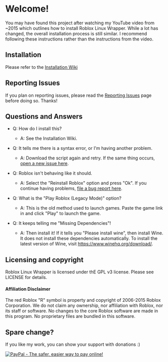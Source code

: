 # Welcome!
You may have found this project after watching my YouTube video from ~2015 which outlines how to install Roblox Linux Wrapper. While a lot has changed, the overall installation process is still similar. I recommend following these instructions rather than the instructions from the video.

## Installation

Please refer to the [Installation Wiki](https://github.com/roblox-linux-wrapper/roblox-linux-wrapper/wiki/Installation)

## Reporting Issues
If you plan on reporting issues, please read the [Reporting Issues](https://github.com/roblox-linux-wrapper/roblox-linux-wrapper/wiki/Reporting-Issues) page before doing so. Thanks!

## Questions and Answers

* Q: How do I install this?
  * A: See the Installation Wiki.

* Q: It tells me there is a syntax error, or I'm having another problem.
  * A: Download the script again and retry. If the same thing occurs, [open a new issue here](https://github.com/roblox-linux-wrapper/roblox-linux-wrapper/issues).

* Q: Roblox isn't behaving like it should.
  * A: Select the "Reinstall Roblox" option and press "Ok". If you continue having problems, [file a bug report here](https://github.com/roblox-linux-wrapper/roblox-linux-wrapper/issues).

* Q: What is the "Play Roblox (Legacy Mode)" option?
  * A: This is the old method used to launch games. Paste the game link in and click "Play" to launch the game.

* Q: It keeps telling me "Missing Dependencies"!
  * A: Then install it! If it tells you "Please install wine", then install Wine. It does not install these dependencies automatically. To install the latest version of Wine, visit https://www.winehq.org/download/.


## Licensing and copyright
Roblox Linux Wrapper is licensed under thE GPL v3 license. Please see LICENSE for details.


#### Affiliation Disclaimer
The red Roblox "R" symbol is property and copyright of 2006-2015 Roblox Corporation. We do not claim any ownership, nor affiliation with Roblox, nor its staff or software. No changes to the core Roblox software are made in this program. No proprietary files are bundled in this software.

## Spare change?
If you like my work, you can show your support with donations :)

[![PayPal - The safer, easier way to pay online!](https://www.paypalobjects.com/en_US/i/btn/btn_donateCC_LG.gif)](https://www.paypal.com/cgi-bin/webscr?cmd=_s-xclick&hosted_button_id=4LPXB3QJWVFQ6)
